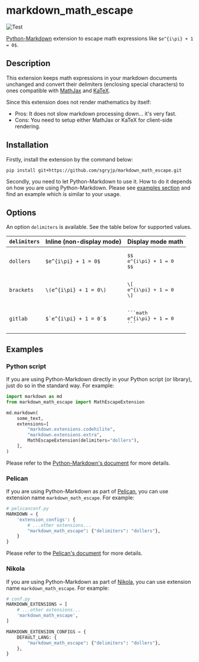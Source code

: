 # markdown_math_escape

![Test](https://github.com/sgryjp/markdown_math_escape/workflows/Test/badge.svg?branch=main)

[Python-Markdown](https://python-markdown.github.io/) extension to escape math
expressions like `$e^{i\pi} + 1 = 0$`.

## Description

This extension keeps math expressions in your markdown documents unchanged and
convert their delimiters (enclosing special characters) to ones compatible with
[MathJax](https://www.mathjax.org/) and [KaTeX](https://katex.org/).

Since this extension does not render mathematics by itself:

- Pros: It does not slow markdown processing down... it's very fast.
- Cons: You need to setup either MathJax or KaTeX for client-side rendering.

## Installation

Firstly, install the extension by the command below:

    pip install git+https://github.com/sgryjp/markdown_math_escape.git

Secondly, you need to let Python-Markdown to use it. How to do it depends on
how you are using Python-Markdown. Please see [examples section](#examples)
and find an example which is similar to your usage.

## Options

An option `delimiters` is available. See the table below for supported values.

<table>
    <thead>
        <tr>
            <th><code>delimiters</code></th>
            <th>Inline (non-display mode)</th>
            <th>Display mode math</th>
        </tr>
    </thead>
    <tbody>
        <tr>
            <td><code>dollers</code></td>
            <td><code>$e^{i\pi} + 1 = 0$</code></td>
            <td><pre>$$
e^{i\pi} + 1 = 0
$$</pre></td>
        </tr>
        <tr>
            <td><code>brackets</code></td>
            <td><code>\(e^{i\pi} + 1 = 0\)</code></td>
            <td><pre>\[
e^{i\pi} + 1 = 0
\]</pre></td>
        </tr>
        <tr>
            <td><code>gitlab</code></td>
            <td><code>$`e^{i\pi} + 1 = 0`$</code></td>
            <td><pre>```math
e^{i\pi} + 1 = 0
```</pre></td>
        </tr>
    </tbody>
</table>


## Examples

### Python script

If you are using Python-Markdown directly in your Python script (or library),
just do so in the standard way. For example:

```python
import markdown as md
from markdown_math_escape import MathEscapeExtension

md.markdown(
    some_text,
    extensions=[
        "markdown.extensions.codehilite",
        "markdown.extensions.extra",
        MathEscapeExtension(delimiters="dollers"),
    ],
)
```

Please refer to the
[Python-Markdown's document](https://python-markdown.github.io/extensions/)
for more details.

### Pelican

If you are using Python-Markdown as part of
[Pelican](https://blog.getpelican.com/),
you can use extension name `markdown_math_escape`. For example:

```python
# pelicanconf.py
MARKDOWN = {
    'extension_configs': {
        # ...other extensions...
        "markdown_math_escape": {"delimiters": "dollers"},
    }
}
```

Please refer to the
[Pelican's document](https://docs.getpelican.com/en/stable/settings.html)
for more details.

### Nikola

If you are using Python-Markdown as part of
[Nikola](https://getnikola.com/),
you can use extension name `markdown_math_escape`. For example:

```python
# conf.py
MARKDOWN_EXTENSIONS = [
    # ...other extensions...
    'markdown_math_escape',
]

MARKDOWN_EXTENSION_CONFIGS = {
    DEFAULT_LANG: {
        "markdown_math_escape": {"delimiters": "dollers"},
    },
}
```
